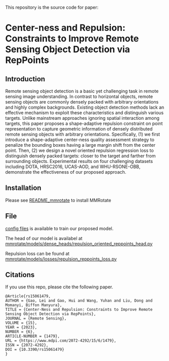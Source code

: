 This repository is the source code for paper:

# **Center-ness and Repulsion: Constraints to Improve Remote Sensing Object Detection via RepPoints**

## Introduction

Remote sensing object detection is a basic yet challenging task in remote sensing image understanding. In contrast to horizontal objects, remote sensing objects are commonly densely packed with arbitrary orientations and highly complex backgrounds. Existing object detection methods lack an effective mechanism to exploit these characteristics and distinguish various targets. Unlike mainstream approaches ignoring spatial interaction among targets, this paper proposes a shape-adaptive repulsion constraint on point representation to capture geometric information of densely distributed remote sensing objects with arbitrary orientations. Specifically, (1) we first introduce a shape-adaptive center-ness quality assessment strategy to penalize the bounding boxes having a large margin shift from the center point. Then, (2) we design a novel oriented repulsion regression loss to distinguish densely packed targets: closer to the target and farther from surrounding objects. Experimental results on four challenging datasets including DOTA, HRSC2016, UCAS-AOD, and WHU-RSONE-OBB, demonstrate the effectiveness of our proposed approach.

## Installation

Please see [README_mmrotate](README_mmrotate.md) to install MMRotate

## File 

[config files](configs/repulsion_centerness_reppoints/) is available to train our proposed model.

The head of our model is availabel at [mmrotate/models/dense_heads/repulsion_oriented_reppoints_head.py](mmrotate/models/dense_heads/repulsion_oriented_reppoints_head.py)

Repulsion loss can be found at [mmrotate/models/losses/repulsion_reppoints_loss.py](mmrotate/models/losses/repulsion_reppoints_loss.py)

## Citations

If you use this repo, please cite the following paper. 

```
@Article{rs15061479,
AUTHOR = {Gao, Lei and Gao, Hui and Wang, Yuhan and Liu, Dong and Momanyi, Biffon Manyura},
TITLE = {Center-Ness and Repulsion: Constraints to Improve Remote Sensing Object Detection via RepPoints},
JOURNAL = {Remote Sensing},
VOLUME = {15},
YEAR = {2023},
NUMBER = {6},
ARTICLE-NUMBER = {1479},
URL = {https://www.mdpi.com/2072-4292/15/6/1479},
ISSN = {2072-4292},
DOI = {10.3390/rs15061479}
}

```
